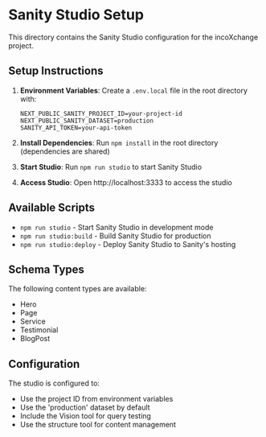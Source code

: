 # Sanity Studio Setup

This directory contains the Sanity Studio configuration for the incoXchange project.

## Setup Instructions

1. **Environment Variables**: Create a `.env.local` file in the root directory with:
   ```
   NEXT_PUBLIC_SANITY_PROJECT_ID=your-project-id
   NEXT_PUBLIC_SANITY_DATASET=production
   SANITY_API_TOKEN=your-api-token
   ```

2. **Install Dependencies**: Run `npm install` in the root directory (dependencies are shared)

3. **Start Studio**: Run `npm run studio` to start Sanity Studio

4. **Access Studio**: Open http://localhost:3333 to access the studio

## Available Scripts

- `npm run studio` - Start Sanity Studio in development mode
- `npm run studio:build` - Build Sanity Studio for production
- `npm run studio:deploy` - Deploy Sanity Studio to Sanity's hosting

## Schema Types

The following content types are available:
- Hero
- Page
- Service
- Testimonial
- BlogPost

## Configuration

The studio is configured to:
- Use the project ID from environment variables
- Use the 'production' dataset by default
- Include the Vision tool for query testing
- Use the structure tool for content management 